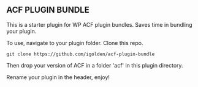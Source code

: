 ACF PLUGIN BUNDLE
---

This is a starter plugin for WP ACF plugin bundles. Saves time in bundling your plugin.

To use, navigate to your plugin folder. Clone this repo.

`git clone https://github.com/igolden/acf-plugin-bundle`

Then drop your version of ACF in a folder 'acf' in this plugin directory.

Rename your plugin in the header, enjoy!
